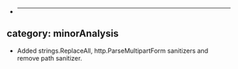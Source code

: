 
* ---
category: minorAnalysis
---
* Added strings.ReplaceAll, http.ParseMultipartForm sanitizers and remove path sanitizer.